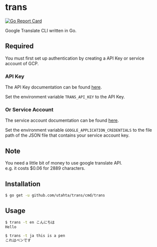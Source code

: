 # trans

[![Go Report Card](https://goreportcard.com/badge/github.com/utahta/trans)](https://goreportcard.com/report/github.com/utahta/trans)

Google Translate CLI written in Go.

## Required

You must first set up authentication by creating a API Key or service account of GCP.

### API Key

The API Key documentation can be found [here](https://cloud.google.com/translate/docs/auth#using_an_api_key).

Set the environment variable `TRANS_API_KEY` to the API Key.

### Or Service Account

The service account documentation can be found [here](https://cloud.google.com/iam/docs/creating-managing-service-accounts).

Set the environment variable `GOOGLE_APPLICATION_CREDENTIALS` to the file path of the JSON file that contains your service account key.

## Note

You need a little bit of money to use google translate API.  
e.g. it costs $0.06 for 2889 characters.

## Installation

```sh
$ go get -u github.com/utahta/trans/cmd/trans
```

## Usage

```sh
$ trans -t en こんにちは
Hello
```
```sh
$ trans -t ja this is a pen
これはペンです
```

